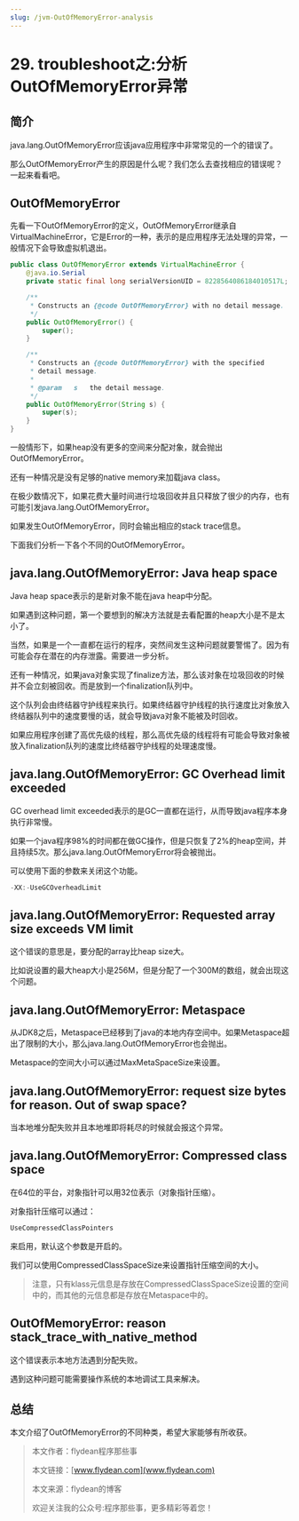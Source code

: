 ```yaml
---
slug: /jvm-OutOfMemoryError-analysis
---
```


# 29. troubleshoot之:分析OutOfMemoryError异常

## 简介

java.lang.OutOfMemoryError应该java应用程序中非常常见的一个的错误了。

那么OutOfMemoryError产生的原因是什么呢？我们怎么去查找相应的错误呢？一起来看看吧。

## OutOfMemoryError

先看一下OutOfMemoryError的定义，OutOfMemoryError继承自
VirtualMachineError，它是Error的一种，表示的是应用程序无法处理的异常，一般情况下会导致虚拟机退出。

~~~java
public class OutOfMemoryError extends VirtualMachineError {
    @java.io.Serial
    private static final long serialVersionUID = 8228564086184010517L;

    /**
     * Constructs an {@code OutOfMemoryError} with no detail message.
     */
    public OutOfMemoryError() {
        super();
    }

    /**
     * Constructs an {@code OutOfMemoryError} with the specified
     * detail message.
     *
     * @param   s   the detail message.
     */
    public OutOfMemoryError(String s) {
        super(s);
    }
}
~~~

一般情形下，如果heap没有更多的空间来分配对象，就会抛出OutOfMemoryError。

还有一种情况是没有足够的native memory来加载java class。

在极少数情况下，如果花费大量时间进行垃圾回收并且只释放了很少的内存，也有可能引发java.lang.OutOfMemoryError。

如果发生OutOfMemoryError，同时会输出相应的stack trace信息。

下面我们分析一下各个不同的OutOfMemoryError。

## java.lang.OutOfMemoryError: Java heap space

Java heap space表示的是新对象不能在java heap中分配。

如果遇到这种问题，第一个要想到的解决方法就是去看配置的heap大小是不是太小了。

当然，如果是一个一直都在运行的程序，突然间发生这种问题就要警惕了。因为有可能会存在潜在的内存泄露。需要进一步分析。

还有一种情况，如果java对象实现了finalize方法，那么该对象在垃圾回收的时候并不会立刻被回收。而是放到一个finalization队列中。

这个队列会由终结器守护线程来执行。如果终结器守护线程的执行速度比对象放入终结器队列中的速度要慢的话，就会导致java对象不能被及时回收。

如果应用程序创建了高优先级的线程，那么高优先级的线程将有可能会导致对象被放入finalization队列的速度比终结器守护线程的处理速度慢。

## java.lang.OutOfMemoryError: GC Overhead limit exceeded

GC overhead limit exceeded表示的是GC一直都在运行，从而导致java程序本身执行非常慢。

如果一个java程序98%的时间都在做GC操作，但是只恢复了2%的heap空间，并且持续5次。那么java.lang.OutOfMemoryError将会被抛出。

可以使用下面的参数来关闭这个功能。

~~~java
-XX:-UseGCOverheadLimit
~~~

## java.lang.OutOfMemoryError: Requested array size exceeds VM limit

这个错误的意思是，要分配的array比heap size大。

比如说设置的最大heap大小是256M，但是分配了一个300M的数组，就会出现这个问题。

## java.lang.OutOfMemoryError: Metaspace

从JDK8之后，Metaspace已经移到了java的本地内存空间中。如果Metaspace超出了限制的大小，那么java.lang.OutOfMemoryError也会抛出。

Metaspace的空间大小可以通过MaxMetaSpaceSize来设置。

## java.lang.OutOfMemoryError: request size bytes for reason. Out of swap space?

当本地堆分配失败并且本地堆即将耗尽的时候就会报这个异常。

## java.lang.OutOfMemoryError: Compressed class space

在64位的平台，对象指针可以用32位表示（对象指针压缩）。

对象指针压缩可以通过：

~~~java
UseCompressedClassPointers
~~~

来启用，默认这个参数是开启的。

我们可以使用CompressedClassSpaceSize来设置指针压缩空间的大小。

> 注意，只有klass元信息是存放在CompressedClassSpaceSize设置的空间中的，而其他的元信息都是存放在Metaspace中的。

## OutOfMemoryError: reason stack_trace_with_native_method

这个错误表示本地方法遇到分配失败。

遇到这种问题可能需要操作系统的本地调试工具来解决。

## 总结

本文介绍了OutOfMemoryError的不同种类，希望大家能够有所收获。

> 本文作者：flydean程序那些事
> 
> 本文链接：[www.flydean.com](www.flydean.com)
> 
> 本文来源：flydean的博客
> 
> 欢迎关注我的公众号:程序那些事，更多精彩等着您！









